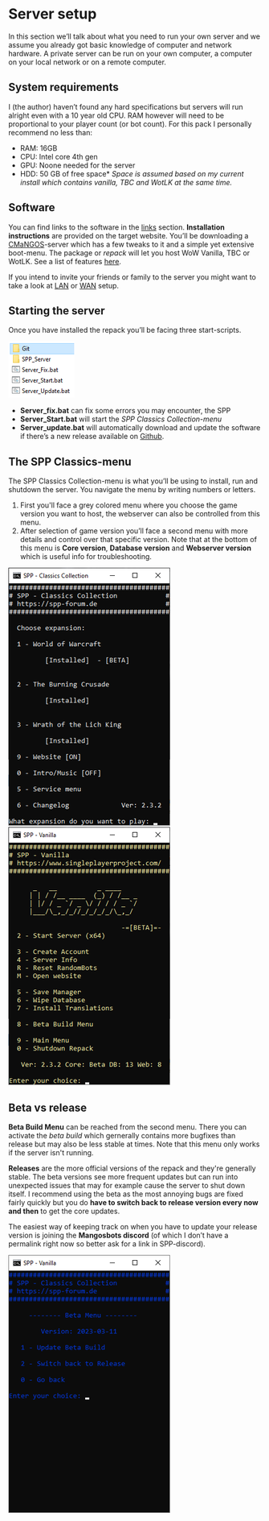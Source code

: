 # Server setup

In this section we’ll talk about what you need to run your own server and we assume you already got basic knowledge of computer and network hardware. A private server can be run on your own computer, a computer on your local network or on a remote computer.

## System requirements

I (the author) haven’t found any hard specifications but servers will run alright even with a 10 year old CPU. RAM however will need to be proportional to your player count (or bot count). For this pack I personally recommend no less than:
-   RAM: 16GB
-   CPU: Intel core 4th gen
-   GPU: Noone needed for the server
-   HDD: 50 GB of free space*
*Space is assumed based on my current install which contains vanilla, TBC and WotLK at the same time.*

## Software

You can find links to the software in the [links](.._pages/Links) section. **Installation instructions** are provided on the target website. You’ll be downloading a [CMaNGOS](https://cmangos.net/)-server which has a few tweaks to it and a simple yet extensive boot-menu. The package or *repack* will let you host WoW Vanilla, TBC or WotLK. See a list of features [here](https://singleplayerproject.com/viewtopic.php?f=4&t=373).

If you intend to invite your friends or family to the server you might want to take a look at [LAN](.._pages/Setup2) or [WAN](.._pages/Setup3) setup.

## Starting the server

Once you have installed the repack you’ll be facing three start-scripts.

![](../_media/820befcb08632edfda4211577a904ade.png)

-   **Server_fix.bat** can fix some errors you may encounter, the SPP
-   **Server_Start.bat** will start the *SPP Classics Collection-menu*
-   **Server_update.bat** will automatically download and update the software if there’s a new release available on [Github](https://github.com/celguar/spp-classics-cmangos/releases).

## The SPP Classics-menu

The SPP Classics Collection-menu is what you’ll be using to install, run and shutdown the server. You navigate the menu by writing numbers or letters.

1. First you'll face a grey colored menu where you choose the game version you want to host, the webserver can also be controlled from this menu.
2. After selection of game version you’ll face a second menu with more details and control over that specific version. Note that at the bottom of this menu is **Core version**, **Database version** and **Webserver version** which is useful info for troubleshooting.

![](../_media/045c6f39c7f15eda134ba7d377567c44.png)![](../_media/e9809bbdf451a960c04b8d43ddd409de.png)

## Beta vs release

**Beta Build Menu** can be reached from the second menu. There you can activate the *beta build* which gernerally contains more bugfixes than release but may also be less stable at times. Note that this menu only works if the server isn't running.

**Releases** are the more official versions of the repack and they're generally stable. The beta versions see more frequent updates but can run into unexpected issues that may for example cause the server to shut down itself. I recommend using the beta as the most annoying bugs are fixed fairly quickly but you do **have to switch back to release version every now and then** to get the core updates.

The easiest way of keeping track on when you have to update your release version is joining the **Mangosbots discord** (of which I don’t have a permalink right now so better ask for a link in SPP-discord).

![](../_media/a0da93389eac7191079e18d3f2a00c87.png)
